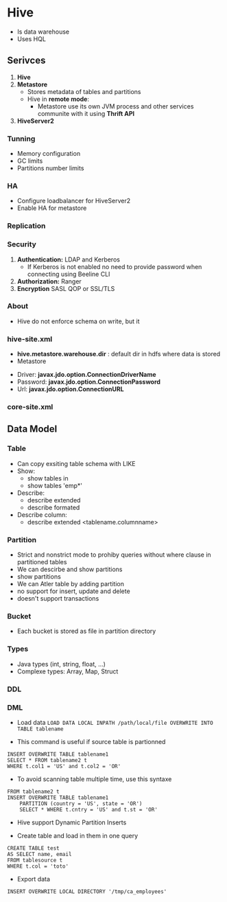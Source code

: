 # Hive

* Is data warehouse
* Uses HQL

## Serivces

1. **Hive**
2. **Metastore**
    * Stores metadata of tables and partitions  
    * Hive in **remote mode**:
        * Metastore use its own JVM process and other services communite with it using **Thrift API**
3. **HiveServer2**

### Tunning

* Memory configuration 
* GC limits 
* Partitions number limits 

### HA

* Configure loadbalancer for HiveServer2 
* Enable HA for metastore 

### Replication 

### Security 

1. **Authentication:** LDAP and Kerberos 
    * If Kerberos is not enabled no need to provide password when connecting using Beeline CLI 
2. **Authorization:** Ranger 
3. **Encryption** SASL QOP or SSL/TLS  

### About 

* Hive do not enforce schema on write, but it

### hive-site.xml
* **hive.metastore.warehouse.dir** : default dir in hdfs where data is stored
* Metastore 
 - Driver: **javax.jdo.option.ConnectionDriverName**
 - Password: **javax.jdo.option.ConnectionPassword**
 - Url: **javax.jdo.option.ConnectionURL**
 
 ### core-site.xml



## Data Model 

### Table

 - Can copy exsiting table schema with LIKE
 - Show: 
   - show tables in <namespace>
   - show tables 'emp*'
 - Describe: 
	- describe extended <tablename>
	- describe formated <tablename>
 - Describe column: 
 	- describe extended <tablename.columnname>


### Partition 

- Strict and nonstrict mode to prohiby queries without where clause in partitioned tables
- We can descirbe and show partitions
 -  show partitions <tablename>
- We can Atler table by adding partition
- no support for insert, update and delete
- doesn't support transactions

### Bucket

- Each bucket is stored as file in partition directory

### Types
- Java types (int, string, float, ...)
- Complexe types: Array, Map, Struct

### DDL




### DML
- Load data
```LOAD DATA LOCAL INPATH /path/local/file OVERWRITE INTO TABLE tablename```

- This command is useful if source table is partionned

```
INSERT OVERWRITE TABLE tablename1
SELECT * FROM tablename2 t
WHERE t.col1 = 'US' and t.col2 = 'OR'
```
- To avoid scanning table multiple time, use this syntaxe

```
FROM tablename2 t
INSERT OVERWRITE TABLE tablename1
	PARTITION (country = 'US', state = 'OR') 
	SELECT * WHERE t.cntry = 'US' and t.st = 'OR'
```

- Hive support Dynamic Partition Inserts

- Create table and load in them in one query 

```
CREATE TABLE test
AS SELECT name, email 
FROM tablesource t
WHERE t.col = 'toto'
```

- Export data 

```INSERT OVERWRITE LOCAL DIRECTORY '/tmp/ca_employees'```

